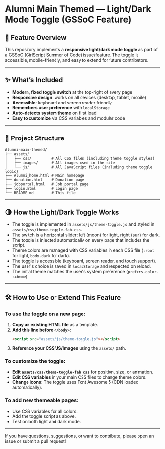 # Alumni Main Themed — Light/Dark Mode Toggle (GSSoC Feature)

## 🚀 Feature Overview

This repository implements a **responsive light/dark mode toggle** as part of a GSSoC (GirlScript Summer of Code) issue/feature. The toggle is accessible, mobile-friendly, and easy to extend for future contributors.

---

## ✨ What’s Included

- **Modern, fixed toggle switch** at the top-right of every page
- **Responsive design**: works on all devices (desktop, tablet, mobile)
- **Accessible**: keyboard and screen reader friendly
- **Remembers user preference** with `localStorage`
- **Auto-detects system theme** on first load
- **Easy to customize** via CSS variables and modular code

---

## 📁 Project Structure

```
Alumni-main-themed/
├── assets/
│   ├── css/         # All CSS files (including theme toggle styles)
│   ├── images/      # All images used in the site
│   └── js/          # All JavaScript files (including theme toggle logic)
├── Alumni_home.html # Main homepage
├── donation.html    # Donation page
├── jobportal.html   # Job portal page
├── login.html       # Login page
└── README.md        # This file
```

---

## 🌗 How the Light/Dark Toggle Works

- The toggle is implemented in `assets/js/theme-toggle.js` and styled in `assets/css/theme-toggle-fab.css`.
- The switch is a horizontal slider: left (moon) for light, right (sun) for dark.
- The toggle is injected automatically on every page that includes the script.
- Theme colors are managed with CSS variables in each CSS file (`:root` for light, `body.dark` for dark).
- The toggle is accessible (keyboard, screen reader, and touch support).
- The user's choice is saved in `localStorage` and respected on reload.
- The initial theme matches the user's system preference (`prefers-color-scheme`).

---

## 🛠️ How to Use or Extend This Feature

### To use the toggle on a new page:

1. **Copy an existing HTML file** as a template.
2. **Add this line before `</body>`:**
   ```html
   <script src="assets/js/theme-toggle.js"></script>
   ```
3. **Reference your CSS/JS/Images** using the `assets/` path.

### To customize the toggle:

- **Edit `assets/css/theme-toggle-fab.css`** for position, size, or animation.
- **Edit CSS variables** in your main CSS files to change theme colors.
- **Change icons**: The toggle uses Font Awesome 5 (CDN loaded automatically).

### To add new themeable pages:

- Use CSS variables for all colors.
- Add the toggle script as above.
- Test on both light and dark mode.

---


If you have questions, suggestions, or want to contribute, please open an issue or submit a pull request!
